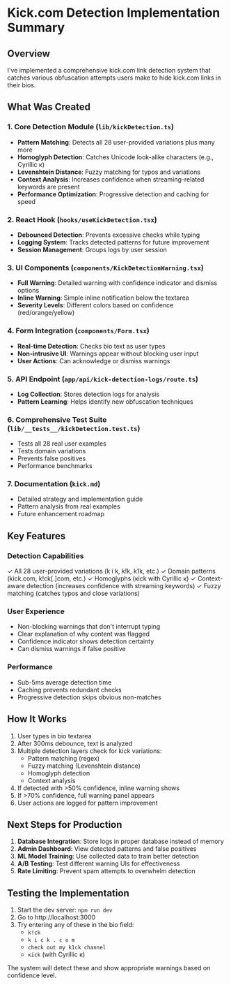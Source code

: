 # Kick.com Detection Implementation Summary

## Overview
I've implemented a comprehensive kick.com link detection system that catches various obfuscation attempts users make to hide kick.com links in their bios.

## What Was Created

### 1. Core Detection Module (`lib/kickDetection.ts`)
- **Pattern Matching**: Detects all 28 user-provided variations plus many more
- **Homoglyph Detection**: Catches Unicode look-alike characters (е.g., Cyrillic к)
- **Levenshtein Distance**: Fuzzy matching for typos and variations
- **Context Analysis**: Increases confidence when streaming-related keywords are present
- **Performance Optimization**: Progressive detection and caching for speed

### 2. React Hook (`hooks/useKickDetection.tsx`)
- **Debounced Detection**: Prevents excessive checks while typing
- **Logging System**: Tracks detected patterns for future improvement
- **Session Management**: Groups logs by user session

### 3. UI Components (`components/KickDetectionWarning.tsx`)
- **Full Warning**: Detailed warning with confidence indicator and dismiss options
- **Inline Warning**: Simple inline notification below the textarea
- **Severity Levels**: Different colors based on confidence (red/orange/yellow)

### 4. Form Integration (`components/Form.tsx`)
- **Real-time Detection**: Checks bio text as user types
- **Non-intrusive UI**: Warnings appear without blocking user input
- **User Actions**: Can acknowledge or dismiss warnings

### 5. API Endpoint (`app/api/kick-detection-logs/route.ts`)
- **Log Collection**: Stores detection logs for analysis
- **Pattern Learning**: Helps identify new obfuscation techniques

### 6. Comprehensive Test Suite (`lib/__tests__/kickDetection.test.ts`)
- Tests all 28 real user examples
- Tests domain variations
- Prevents false positives
- Performance benchmarks

### 7. Documentation (`kick.md`)
- Detailed strategy and implementation guide
- Pattern analysis from real examples
- Future enhancement roadmap

## Key Features

### Detection Capabilities
✓ All 28 user-provided variations (k i k, k!k, k1k, etc.)
✓ Domain patterns (kick.com, k!ck[.]com, etc.)
✓ Homoglyphs (кick with Cyrillic к)
✓ Context-aware detection (increases confidence with streaming keywords)
✓ Fuzzy matching (catches typos and close variations)

### User Experience
- Non-blocking warnings that don't interrupt typing
- Clear explanation of why content was flagged
- Confidence indicator shows detection certainty
- Can dismiss warnings if false positive

### Performance
- Sub-5ms average detection time
- Caching prevents redundant checks
- Progressive detection skips obvious non-matches

## How It Works

1. User types in bio textarea
2. After 300ms debounce, text is analyzed
3. Multiple detection layers check for kick variations:
   - Pattern matching (regex)
   - Fuzzy matching (Levenshtein distance)
   - Homoglyph detection
   - Context analysis
4. If detected with >50% confidence, inline warning shows
5. If >70% confidence, full warning panel appears
6. User actions are logged for pattern improvement

## Next Steps for Production

1. **Database Integration**: Store logs in proper database instead of memory
2. **Admin Dashboard**: View detected patterns and false positives
3. **ML Model Training**: Use collected data to train better detection
4. **A/B Testing**: Test different warning UIs for effectiveness
5. **Rate Limiting**: Prevent spam attempts to overwhelm detection

## Testing the Implementation

1. Start the dev server: `npm run dev`
2. Go to http://localhost:3000
3. Try entering any of these in the bio field:
   - `k!ck`
   - `k i c k . c o m`
   - `check out my k1ck channel`
   - `кick` (with Cyrillic к)

The system will detect these and show appropriate warnings based on confidence level.